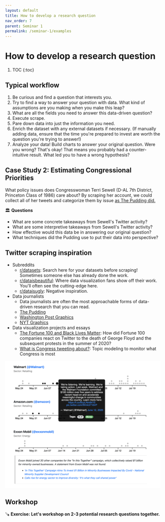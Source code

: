 ```yaml
---
layout: default
title: How to develop a research question
nav_order: 7
parent: Seminar 1
permalink: /seminar-1/examples
---
```


# How to develop a research question

1. TOC
{:toc}

## Typical workflow

1. Be curious and find a question that interests you.
1. Try to find a way to answer your question with data. What kind of assumptions
are you making when you make this leap?
1. What are all the fields you need to answer this data-driven question?
1. Execute scrape.
1. Pare down data into just the information you need.
1. Enrich the dataset with any external datasets if necessary. (If manually
adding data, ensure that the time you're prepared to invest are worth the
question you're trying to answer!)
1. Analyze your data! Build charts to answer your original question. Were you wrong?
That's okay! That means you probably had a counter-intuitive result. What 
led you to have a wrong hypothesis?

## Case Study 2: Estimating Congressional Priorities

What policy issues does Congresswoman Terri Sewell (D-AL 7th District, Princeton Class of 1986) care about? By scraping her account, we could collect all of her tweets and
categorize them by issue [as The Pudding did.](https://congress.pudding.cool/person/RepTerriSewell)

🏛️ **Questions**
* What are some concrete takeaways from Sewell's Twitter activity?
* What are some interpretive takeaways from Sewell's Twitter activity?
* How effective would this data be in answering our original question?
* What techniques did the Pudding use to put their data into perspective? 

## Twitter scraping inspiration

* Subreddits
    * [r/datasets](https://www.reddit.com/r/datasets/): Search here for your datasets before scraping! Sometimes someone else has already done the work.
    * [r/dataisbeautiful](https://www.reddit.com/r/dataisbeautiful/): Where data visualization fans show off their work. You'll often see the cutting-edge here.
    * [r/dataisugly](https://www.reddit.com/r/dataisugly/): Negative inspiration.
* Data journalists
    * Data journalists are often the most approachable forms of data-driven research that you can read.
    * [The Pudding](https://pudding.cool/)
    * [Washington Post Graphics](https://twitter.com/PostGraphics?ref_src=twsrc%5Egoogle%7Ctwcamp%5Eserp%7Ctwgr%5Eauthor)
    * [NYT Graphics](https://twitter.com/nytgraphics?ref_src=twsrc%5Egoogle%7Ctwcamp%5Eserp%7Ctwgr%5Eauthor)
* Data visualization projects and essays
    * [The Fortune 100 and Black Lives Matter](https://www.brownanalytics.com/fortune-100-blm-report/site/index.html):
        How did Fortune 100 companies react on Twitter to the death of George Floyd and the subsequent protests in the summer of 2020?
    * [What is Congress tweeting about?](https://congress.pudding.cool/): Topic modeling to monitor what Congress is most

![](img/blm-fortune-100.png)

## Workshop

🪚 **Exercise: Let's workshop on 2-3 potential research questions together.**
